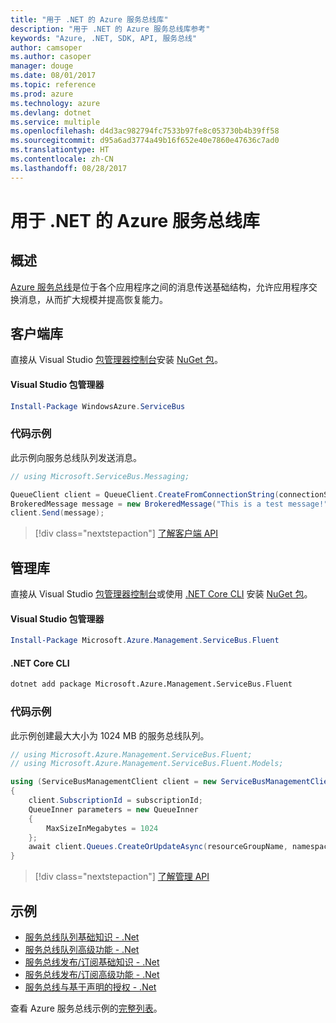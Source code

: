 ```yaml
---
title: "用于 .NET 的 Azure 服务总线库"
description: "用于 .NET 的 Azure 服务总线库参考"
keywords: "Azure, .NET, SDK, API, 服务总线"
author: camsoper
ms.author: casoper
manager: douge
ms.date: 08/01/2017
ms.topic: reference
ms.prod: azure
ms.technology: azure
ms.devlang: dotnet
ms.service: multiple
ms.openlocfilehash: d4d3ac982794fc7533b97fe8c053730b4b39ff58
ms.sourcegitcommit: d95a6ad3774a49b16f652e40e7860e47636c7ad0
ms.translationtype: HT
ms.contentlocale: zh-CN
ms.lasthandoff: 08/28/2017
---
```

# <a name="azure-service-bus-libraries-for-net"></a>用于 .NET 的 Azure 服务总线库

## <a name="overview"></a>概述

[Azure 服务总线](https://docs.microsoft.com/azure/service-bus-messaging/service-bus-messaging-overview)是位于各个应用程序之间的消息传送基础结构，允许应用程序交换消息，从而扩大规模并提高恢复能力。

## <a name="client-library"></a>客户端库

直接从 Visual Studio [包管理器控制台][PackageManager]安装 [NuGet 包](https://www.nuget.org/packages/WindowsAzure.ServiceBus)。

#### <a name="visual-studio-package-manager"></a>Visual Studio 包管理器

```powershell
Install-Package WindowsAzure.ServiceBus
```

### <a name="code-example"></a>代码示例

此示例向服务总线队列发送消息。

```csharp
// using Microsoft.ServiceBus.Messaging;

QueueClient client = QueueClient.CreateFromConnectionString(connectionString, queueName);
BrokeredMessage message = new BrokeredMessage("This is a test message!");
client.Send(message);
```

> [!div class="nextstepaction"]
> [了解客户端 API](/dotnet/api/overview/azure/servicebus/client)


## <a name="management-library"></a>管理库

直接从 Visual Studio [包管理器控制台][PackageManager]或使用 [.NET Core CLI][DotNetCLI] 安装 [NuGet 包](https://www.nuget.org/packages/Microsoft.Azure.Management.ServiceBus.Fluent)。

#### <a name="visual-studio-package-manager"></a>Visual Studio 包管理器

```powershell
Install-Package Microsoft.Azure.Management.ServiceBus.Fluent
```

#### <a name="net-core-cli"></a>.NET Core CLI

```bash
dotnet add package Microsoft.Azure.Management.ServiceBus.Fluent
```

### <a name="code-example"></a>代码示例

此示例创建最大大小为 1024 MB 的服务总线队列。

```csharp
// using Microsoft.Azure.Management.ServiceBus.Fluent;
// using Microsoft.Azure.Management.ServiceBus.Fluent.Models;

using (ServiceBusManagementClient client = new ServiceBusManagementClient(credentials))
{
    client.SubscriptionId = subscriptionId;
    QueueInner parameters = new QueueInner
    {
        MaxSizeInMegabytes = 1024
    };
    await client.Queues.CreateOrUpdateAsync(resourceGroupName, namespaceName, queueName, parameters);
}
```

> [!div class="nextstepaction"]
> [了解管理 API](/dotnet/api/overview/azure/servicebus/management)

## <a name="samples"></a>示例

- [服务总线队列基础知识 - .Net](https://azure.microsoft.com/resources/samples/service-bus-dotnet-manage-queue-with-basic-features/)
- [服务总线队列高级功能 - .Net](https://azure.microsoft.com/resources/samples/service-bus-dotnet-manage-queue-with-advanced-features/)
- [服务总线发布/订阅基础知识 - .Net](https://azure.microsoft.com/resources/samples/service-bus-dotnet-manage-publish-subscribe-with-basic-features/)
- [服务总线发布/订阅高级功能 - .Net](https://azure.microsoft.com/resources/samples/service-bus-dotnet-manage-publish-subscribe-with-advanced-features/)
- [服务总线与基于声明的授权 - .Net](https://azure.microsoft.com/resources/samples/service-bus-dotnet-manage-with-claims-based-authorization/)

查看 Azure 服务总线示例的[完整列表](https://azure.microsoft.com/resources/samples/?term=service+bus)。


[PackageManager]: https://docs.microsoft.com/nuget/tools/package-manager-console
[DotNetCLI]: https://docs.microsoft.com/dotnet/core/tools/dotnet-add-package
